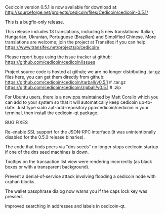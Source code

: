 Cedicoin version 0.5.1 is now available for download at:
http://sourceforge.net/projects/cedicoin/files/Cedicoin/cedicoin-0.5.1/

This is a bugfix-only release.

This release includes 13 translations, including 5 new translations:
Italian, Hungarian, Ukranian, Portuguese (Brazilian) and Simplified Chinese.
More translations are welcome; join the project at Transifex if you can help:
https://www.transifex.net/projects/p/cedicoin/

Please report bugs using the issue tracker at github:
https://github.com/cedicoin/cedicoin/issues

Project source code is hosted at github; we are no longer
distributing .tar.gz files here, you can get them
directly from github:
https://github.com/cedicoin/cedicoin/tarball/v0.5.1  # .tar.gz
https://github.com/cedicoin/cedicoin/zipball/v0.5.1  # .zip

For Ubuntu users, there is a new ppa maintained by Matt Corallo which
you can add to your system so that it will automatically keep
cedicoin up-to-date.  Just type
sudo apt-add-repository ppa:cedicoin/cedicoin
in your terminal, then install the cedicoin-qt package.


BUG FIXES

Re-enable SSL support for the JSON-RPC interface (it was unintentionally
disabled for the 0.5.0 release binaries).

The code that finds peers via "dns seeds" no longer stops cedicoin startup
if one of the dns seed machines is down.

Tooltips on the transaction list view were rendering incorrectly (as black boxes
or with a transparent background).

Prevent a denial-of-service attack involving flooding a cedicoin node with
orphan blocks.

The wallet passphrase dialog now warns you if the caps lock key was pressed.

Improved searching in addresses and labels in cedicoin-qt.
